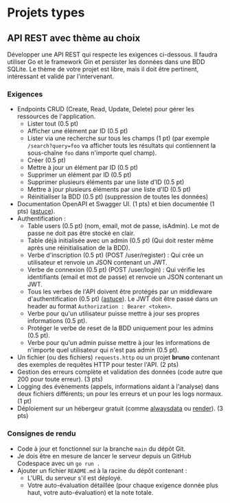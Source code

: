 # Projets types

## API REST avec thème au choix

Développer une API REST qui respecte les exigences ci-dessous. Il faudra utiliser Go et le framework Gin et persister les données dans une BDD SQLite. Le thème de votre projet est libre, mais il doit être pertinent, intéressant et validé par l'intervenant.

### Exigences

- Endpoints CRUD (Create, Read, Update, Delete) pour gérer les ressources de l'application.
    - Lister tout (0.5 pt)
    - Afficher une élément par ID (0.5 pt)
    - Lister via une recherche sur tous les champs (1 pt) (par exemple `/search?query=foo` va afficher touts les résultats qui contiennent la sous-chaîne `foo` dans n'importe quel champ).
    - Créer (0.5 pt)
    - Mettre à jour un élément par ID (0.5 pt)
    - Supprimer un élément par ID (0.5 pt)
    - Supprimer plusieurs éléments par une liste d'ID (0.5 pt)
    - Mettre à jour plusieurs éléments par une liste d'ID (0.5 pt)
    - Réinitialiser la BDD (0.5 pt) (suppression de toutes les données)
- Documentation OpenAPI et Swagger UI. (1 pts) et bien documentée (1 pts) ([astuce](https://github.com/swaggo/gin-swagger)).
- Authentification :
    - Table users (0.5 pt) (nom, email, mot de passe, isAdmin). Le mot de passe ne doit pas être stocké en clair.
    - Table déjà initialisée avec un admin (0.5 pt) (Qui doit rester même après une réinitialisation de la BDD).
    - Verbe d'inscription (0.5 pt) (POST /user/register) : Qui crée un utilisateur et renvoie un JSON contenant un JWT.
    - Verbe de connexion (0.5 pt) (POST /user/login) : Qui vérifie les identifiants (email et mot de passe) et renvoie un JSON contenant un JWT.
    - Tous les verbes de l'API doivent être protégés par un middleware d'authentification (0.5 pt) ([astuce](https://github.com/appleboy/gin-jwt)). Le JWT doit être passé dans un header au format `Authorization : Bearer <token>`.
    - Verbe pour qu'un utilisateur puisse mettre à jour ses propres informations (0.5 pt).
    - Protéger le verbe de reset de la BDD uniquement pour les admins (0.5 pt).
    - Verbe pour qu'un admin puisse mettre à jour les informations de n'importe quel utilisateur qui n'est pas admin (0.5 pt).
- Un fichier (ou des fichiers) `requests.http` ou un projet **bruno** contenant des exemples de requêtes HTTP pour tester l'API. (2 pts)
- Gestion des erreurs complète et validation des données (code autre que 200 pour toute erreur). (3 pts)
- Logging des évènements (appels, informations aidant à l'analyse) dans deux fichiers différents; un pour les erreurs et un pour les logs normaux. (1 pt)
- Déploiement sur un hébergeur gratuit (comme [alwaysdata](https://www.alwaysdata.com) ou [render](https://render.com/)). (3 pts)

### Consignes de rendu

- Code à jour et fonctionnel sur la branche `main` du dépôt Git.
- Je dois être en mesure de lancer le serveur depuis un GitHub Codespace avec un `go run .`
- Ajouter un fichier `README.md` à la racine du dépôt contenant :
    - L'URL du serveur s'il est déployé.
    - Votre auto-évaluation détaillée (pour chaque exigence donnée plus haut, votre auto-évaluation) et la note totale.
